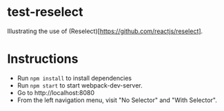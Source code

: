 # test-reselect

Illustrating the use of (Reselect)[https://github.com/reactjs/reselect].

# Instructions

* Run `npm install` to install dependencies
* Run `npm start` to start webpack-dev-server.
* Go to http://localhost:8080
* From the left navigation menu, visit "No Selector" and "With Selector".
